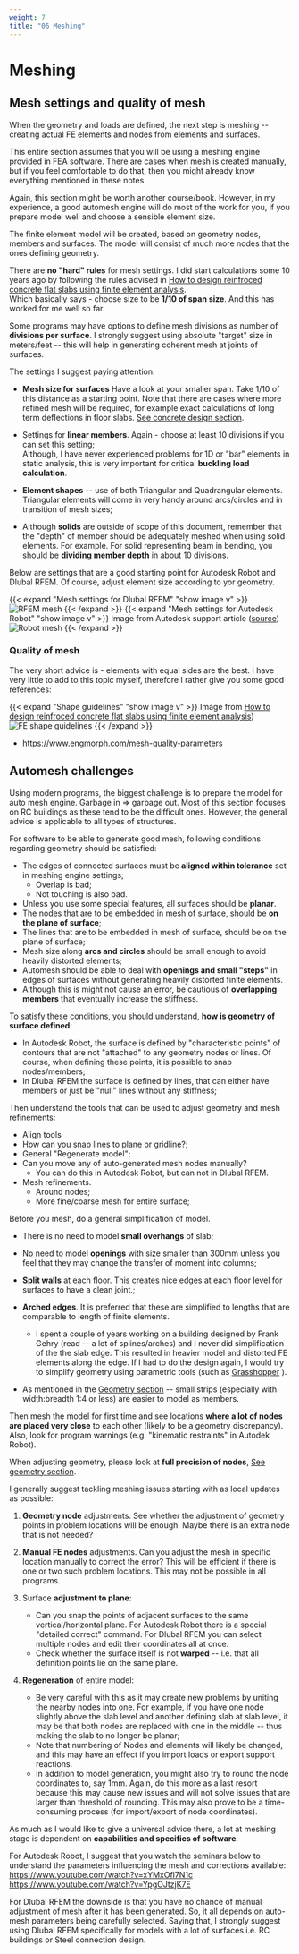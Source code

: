 ```yaml
---
weight: 7
title: "06 Meshing"
---
```


# Meshing

## Mesh settings and quality of mesh

When the geometry and loads are defined, the next step is meshing --
creating actual FE elements and nodes from elements and surfaces.

This entire section assumes that you will be using a meshing engine provided 
in FEA software. There are cases when mesh is created manually, but 
if you feel comfortable to do that, then you might already know everything
mentioned in these notes.

Again, this section might be worth another course/book. However, in my
experience, a good automesh engine will do most of the work for you, if
you prepare model well and choose a sensible element size.

The finite element model will be created, based on geometry nodes,
members and surfaces. The model will consist of much more nodes that the
ones defining geometry.

There are **no "hard" rules** for mesh settings. I did start calculations
some 10 years ago by following the rules advised in [How to design reinfroced concrete flat slabs using
finite element analysis](https://www.concretecentre.com/Resources/Publications/How-to-design-reinforced-concrete-flat-slabs-using.aspx). \
Which basically says - choose size to be **1/10 of span
size**. And this has worked for me well so far.

Some programs may have options to define mesh divisions as number of
**divisions per surface**. I strongly suggest using absolute "target" size in
meters/feet -- this will help in generating coherent mesh at joints of
surfaces.

The settings I suggest paying attention:

-   **Mesh size for surfaces** Have a look at your smaller span. Take 1/10 of this
    distance as a starting point. Note that there are cases where more
    refined mesh will be required, for example exact calculations of
    long term deflections in floor slabs. [See concrete design section](/docs/concrete/).

-   Settings for **linear members**. Again - choose at least 10 divisions if
    you can set this setting;\
    Although, I have never experienced problems for 1D or "bar" elements
    in static analysis, this is very important for critical **buckling
    load calculation**. 

-   **Element shapes** -- use of both Triangular and Quadrangular elements.
    Triangular elements will come in very handy around arcs/circles and
    in transition of mesh sizes;

-   Although **solids** are outside of scope of this document, remember that
    the "depth" of member should be adequately meshed when using solid
    elements. For example. For solid representing beam in bending, you
    should be **dividing member depth** in about 10 divisions.

Below are settings that are a good starting point for Autodesk Robot
and Dlubal RFEM. Of course, adjust element size according to yor geometry.

{{< expand "Mesh settings for Dlubal RFEM" "show image v" >}}
![RFEM mesh](img/rfem_mesh_settings.png "Mesh settings for Dlubal RFEM")
{{< /expand >}}
{{< expand "Mesh settings for Autodesk Robot" "show image v" >}}
Image from Autodesk support article ([source](https://www.autodesk.com/support/technical/article/caas/sfdcarticles/sfdcarticles/Object-meshing-error-recommended-meshing-options-for-panels.html))
![Robot mesh](img/robot_mesh_settings.jpg "Mesh settings for Autodesk Robot")
{{< /expand >}}

### Quality of mesh

The very short advice is - elements with equal sides are the best.
I have very little to add to this topic myself, therefore I rather give you some good references:

{{< expand "Shape guidelines" "show image v" >}}
Image from [How to design reinfroced concrete flat slabs using
finite element analysis](https://www.concretecentre.com/Resources/Publications/How-to-design-reinforced-concrete-flat-slabs-using.aspx))
![FE shape guidelines](img/shape_guidelines.png "FE Shape guidelines")
{{< /expand >}}

- <https://www.engmorph.com/mesh-quality-parameters>

## Automesh challenges

Using modern programs, the biggest challenge is to prepare the model for
auto mesh engine. Garbage in => garbage out. Most of this section
focuses on RC buildings as these tend to be the difficult ones. However,
the general advice is applicable to all types of structures.

For software to be able to generate good mesh, following conditions
regarding geometry should be satisfied:

-   The edges of connected surfaces must be **aligned within tolerance** set in meshing engine settings;
    -   Overlap is bad;
    -   Not touching is also bad.
-   Unless you use some special features, all surfaces should be **planar**.
-   The nodes that are to be embedded in mesh of surface, should be **on
    the plane of surface**;
-   The lines that are to be embedded in mesh of surface, should be on
    the plane of surface;
-   Mesh size along **arcs and circles** should be small enough to avoid
    heavily distorted elements;
-   Automesh should be able to deal with **openings and small "steps"** in
    edges of surfaces without generating heavily distorted finite
    elements.
-   Although this is might not cause an error, be cautious of
    **overlapping members** that eventually increase the stiffness.

To satisfy these conditions, you should understand, **how is geometry
of surface defined**:
-   In Autodesk Robot, the surface is defined by "characteristic points"
    of contours that are not "attached" to any geometry nodes or lines.
    Of course, when defining these points, it is possible to snap
    nodes/members;
-   In Dlubal RFEM the surface is defined by lines, that can either have
    members or just be "null" lines without any stiffness;

Then understand the tools that can be used to adjust geometry and
mesh refinements:
-   Align tools
-   How can you snap lines to plane or gridline?;
-   General "Regenerate model";
-   Can you move any of auto-generated mesh nodes manually?
    -   You can do this in Autodesk Robot, but can not in Dlubal RFEM.
-   Mesh refinements.
    -   Around nodes;
    -   More fine/coarse mesh for entire surface;

Before you mesh, do a general simplification of model.
-   There is no need to model **small overhangs** of slab;
-   No need to model **openings** with size smaller than 300mm unless you feel that
    they may change the transfer of moment into columns;
-   **Split walls** at each floor. This creates nice edges at each floor
    level for surfaces to have a clean joint.;
-   **Arched edges**. It is preferred that these are simplified to lengths
    that are comparable to length of finite elements.
    - I spent a couple of years working on a building
    designed by Frank Gehry (read -- a lot of splines/arches) and I
    never did simplification of the the slab edge. This resulted in heavier model and
    distorted FE elements along the edge. If I had to do the design
    again, I would try to simplify geometry using parametric tools (such as [Grasshopper](https://en.wikipedia.org/wiki/Grasshopper_3D) ).

-   As mentioned in the [Geometry section](/docs/modelgeometry/) -- small strips (especially with width:breadth 1:4 or less) are easier to model as members.

Then mesh the model for first time and see locations **where a lot of
nodes are placed very close** to each other (likely to be a geometry
discrepancy). Also, look for program warnings (e.g. "kinematic
restraints" in Autodek Robot).

When adjusting geometry, please look at **full precision of nodes**, [See geometry section](/docs/modelgeometry/).

I generally suggest tackling meshing issues starting with as local
updates as possible:

1) **Geometry node** adjustments. See whether the adjustment of geometry
    points in problem locations will be enough. Maybe there is an extra
    node that is not needed?

2)  **Manual FE nodes** adjustments. Can you adjust the mesh in specific
    location manually to correct the error? This will be efficient if
    there is one or two such problem locations. This may not be possible
    in all programs.

3) Surface **adjustment to plane**:
    -   Can you snap the points of adjacent surfaces to the same
        vertical/horizontal plane. For Autodesk Robot there is a special
        "detailed correct" command. For Dlubal RFEM you can select multiple nodes
        and edit their coordinates all at once.
    -   Check whether the surface itself is not **warped** -- i.e. that all
        definition points lie on the same plane.

4) **Regeneration** of entire model:
    -   Be very careful with this as it may create new problems by uniting
        the nearby nodes into one. For example, if you have one node
        slightly above the slab level and another defining slab at slab
        level, it may be that both nodes are replaced with one in the middle
        -- thus making the slab to no longer be planar;
    -   Note that numbering of Nodes and elements will likely be
        changed, and this may have an effect if you import loads or export
        support reactions.
    -   In addition to model generation, you might also try to round the
        node coordinates to, say 1mm. Again, do this more as a last resort
        because this may cause new issues and will not solve issues that are
        larger than threshold of rounding. This may also prove to be a
        time-consuming process (for import/export of node coordinates).

As much as I would like to give a universal advice there, a lot at
meshing stage is dependent on **capabilities and specifics of software**.

For Autodesk Robot, I suggest that you watch the seminars below to
understand the parameters influencing the mesh and corrections
available:\
<https://www.youtube.com/watch?v=xYMxOfl7N1c>\
<https://www.youtube.com/watch?v=YpgOJtzjK7E>

For Dlubal RFEM the downside is that you have no chance of manual
adjustment of mesh after it has been generated. So, it all depends on
auto-mesh parameters being carefully selected. Saying that, I strongly suggest using Dlubal
RFEM specifically for models with a lot of surfaces i.e. RC buildings or
Steel connection design.